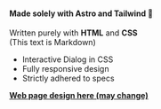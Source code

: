 <article class="prose flex flex-col max-w-full items-center text-sm text-center relative py-8 overflow-hidden lg:py-12 bg-footer font-[monospace]" dir="ltr">  
  
#### Made solely with Astro and Tailwind 🚀

Written purely with **HTML** and **CSS**
<br/>
(This text is Markdown)

<ul class="inset-0 bg-white rounded-xl shadow-xl px-8 py-2 text-start">
<li>Interactive Dialog in CSS </li>
<li>Fully responsive design </li>
<li>Strictly adhered to specs </li>
</ul>

**[Web page design here (may change)](https://www.civi.co.il/contact)**

</article>
